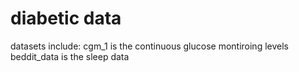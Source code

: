 # diabetic data
datasets include:
cgm_1 is the continuous glucose montiroing levels 
beddit_data is the sleep data
